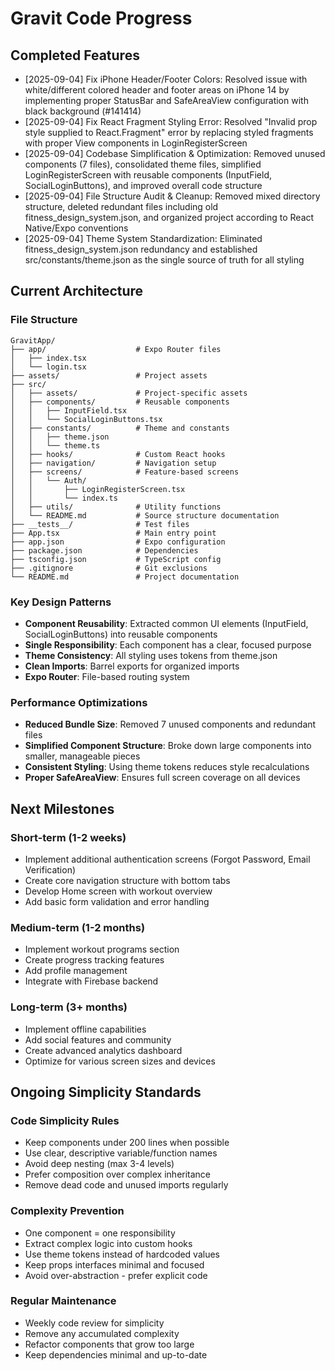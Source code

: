 # Gravit Code Progress

## Completed Features
- [2025-09-04] Fix iPhone Header/Footer Colors: Resolved issue with white/different colored header and footer areas on iPhone 14 by implementing proper StatusBar and SafeAreaView configuration with black background (#141414)
- [2025-09-04] Fix React Fragment Styling Error: Resolved "Invalid prop style supplied to React.Fragment" error by replacing styled fragments with proper View components in LoginRegisterScreen
- [2025-09-04] Codebase Simplification & Optimization: Removed unused components (7 files), consolidated theme files, simplified LoginRegisterScreen with reusable components (InputField, SocialLoginButtons), and improved overall code structure
- [2025-09-04] File Structure Audit & Cleanup: Removed mixed directory structure, deleted redundant files including old fitness_design_system.json, and organized project according to React Native/Expo conventions
- [2025-09-04] Theme System Standardization: Eliminated fitness_design_system.json redundancy and established src/constants/theme.json as the single source of truth for all styling

## Current Architecture
### File Structure
```
GravitApp/
├── app/                    # Expo Router files
│   ├── index.tsx
│   └── login.tsx
├── assets/                 # Project assets
├── src/
│   ├── assets/             # Project-specific assets
│   ├── components/         # Reusable components
│   │   ├── InputField.tsx
│   │   └── SocialLoginButtons.tsx
│   ├── constants/          # Theme and constants
│   │   ├── theme.json
│   │   └── theme.ts
│   ├── hooks/              # Custom React hooks
│   ├── navigation/         # Navigation setup
│   ├── screens/            # Feature-based screens
│   │   └── Auth/
│   │       ├── LoginRegisterScreen.tsx
│   │       └── index.ts
│   ├── utils/              # Utility functions
│   └── README.md           # Source structure documentation
├── __tests__/              # Test files
├── App.tsx                 # Main entry point
├── app.json                # Expo configuration
├── package.json            # Dependencies
├── tsconfig.json           # TypeScript config
├── .gitignore              # Git exclusions
└── README.md               # Project documentation
```

### Key Design Patterns
- **Component Reusability**: Extracted common UI elements (InputField, SocialLoginButtons) into reusable components
- **Single Responsibility**: Each component has a clear, focused purpose
- **Theme Consistency**: All styling uses tokens from theme.json
- **Clean Imports**: Barrel exports for organized imports
- **Expo Router**: File-based routing system

### Performance Optimizations
- **Reduced Bundle Size**: Removed 7 unused components and redundant files
- **Simplified Component Structure**: Broke down large components into smaller, manageable pieces
- **Consistent Styling**: Using theme tokens reduces style recalculations
- **Proper SafeAreaView**: Ensures full screen coverage on all devices

## Next Milestones
### Short-term (1-2 weeks)
- Implement additional authentication screens (Forgot Password, Email Verification)
- Create core navigation structure with bottom tabs
- Develop Home screen with workout overview
- Add basic form validation and error handling

### Medium-term (1-2 months)
- Implement workout programs section
- Create progress tracking features
- Add profile management
- Integrate with Firebase backend

### Long-term (3+ months)
- Implement offline capabilities
- Add social features and community
- Create advanced analytics dashboard
- Optimize for various screen sizes and devices

## Ongoing Simplicity Standards
### Code Simplicity Rules
- Keep components under 200 lines when possible
- Use clear, descriptive variable/function names
- Avoid deep nesting (max 3-4 levels)
- Prefer composition over complex inheritance
- Remove dead code and unused imports regularly

### Complexity Prevention
- One component = one responsibility
- Extract complex logic into custom hooks
- Use theme tokens instead of hardcoded values
- Keep props interfaces minimal and focused
- Avoid over-abstraction - prefer explicit code

### Regular Maintenance
- Weekly code review for simplicity
- Remove any accumulated complexity
- Refactor components that grow too large
- Keep dependencies minimal and up-to-date